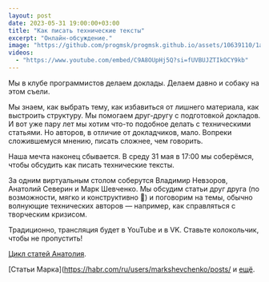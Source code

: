 ```yaml
---
layout: post
date: 2023-05-31 19:00:00+03:00
title: "Как писать технические тексты"
excerpt: "Онлайн-обсуждение."
image: "https://github.com/progmsk/progmsk.github.io/assets/10639110/1aed23d1-7144-42dc-a60c-d085c026fc2e"
videos:
  - "https://www.youtube.com/embed/C9A8OUpHj5Q?si=fUVBUJZTIkOCY9kb"
---
```


Мы в клубе программистов делаем доклады. Делаем давно и собаку на этом съели.

Мы знаем, как выбрать тему, как избавиться от лишнего материала, как выстроить структуру. Мы помогаем друг-другу с подготовкой докладов. И вот уже пару лет мы хотим что-то подобное делать с техническими статьями. Но авторов, в отличие от докладчиков, мало. Вопреки сложившемуся мнению, писать сложнее, чем говорить.

Наша мечта наконец сбывается. В среду 31 мая в 17:00 мы соберёмся, чтобы обсудить как писать технические тексты.

За одним виртуальным столом соберутся Владимир Невзоров, Анатолий Северин и Марк Шевченко. Мы обсудим статьи друг друга (по возможности, мягко и конструктивно 🤪) и поговорим на темы, обычно волнующие технических авторов — например, как справляться с творческим кризисом.

Традиционно, трансляция будет в YouTube и  в VK. Ставьте колокольчик, чтобы не пропустить!

[Цикл статей Анатолия](https://deploy2production.ru/).

[Статьи Марка](https://habr.com/ru/users/markshevchenko/posts/ и [ещё](https://markshevchenko.pro/articles/).
